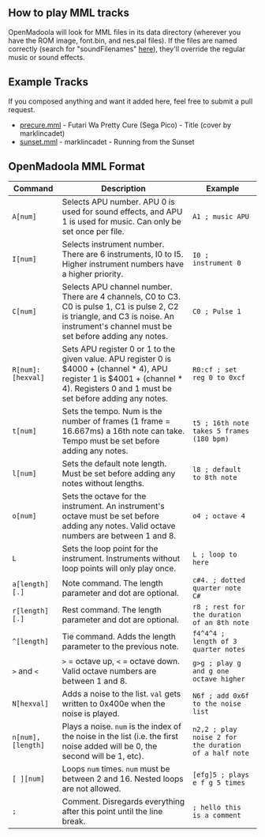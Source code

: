 ## How to play MML tracks
OpenMadoola will look for MML files in its data directory (wherever you have the ROM image, font.bin, and nes.pal files).
If the files are named correctly (search for "soundFilenames" [here](../src/sound.c)), they'll override the regular music or sound effects.

## Example Tracks
If you composed anything and want it added here, feel free to submit a pull request.

- [precure.mml](precure.mml) - Futari Wa Pretty Cure (Sega Pico) - Title (cover by marklincadet)
- [sunset.mml](sunset.mml) - marklincadet - Running from the Sunset

## OpenMadoola MML Format
| Command           | Description                                                                                                                                                                             | Example                                               |
|-------------------|-----------------------------------------------------------------------------------------------------------------------------------------------------------------------------------------|-------------------------------------------------------|
| `A[num]`          | Selects APU number. APU 0 is used for sound effects, and APU 1 is used for music. Can only be set once per file.                                                                        | `A1 ; music APU`                                      |
| `I[num]`          | Selects instrument number. There are 6 instruments, I0 to I5. Higher instrument numbers have a higher priority.                                                                         | `I0 ; instrument 0`                                   |
| `C[num]`          | Selects APU channel number. There are 4 channels, C0 to C3. C0 is pulse 1, C1 is pulse 2, C2 is triangle, and C3 is noise. An instrument's channel must be set before adding any notes. | `C0 ; Pulse 1`                                        |
| `R[num]:[hexval]` | Sets APU register 0 or 1 to the given value. APU register 0 is $4000 + (channel * 4), APU register 1 is $4001 + (channel * 4). Registers 0 and 1 must be set before adding any notes.   | `R0:cf ; set reg 0 to 0xcf`                           |
| `t[num]`          | Sets the tempo. Num is the number of frames (1 frame = 16.667ms) a 16th note can take. Tempo must be set before adding any notes.                                                       | `t5 ; 16th note takes 5 frames (180 bpm)`             |
| `l[num]`          | Sets the default note length. Must be set before adding any notes without lengths.                                                                                                      | `l8 ; default to 8th note`                            |
| `o[num]`          | Sets the octave for the instrument. An instrument's octave must be set before adding any notes. Valid octave numbers are between 1 and 8.                                               | `o4 ; octave 4`                                       |
| `L`               | Sets the loop point for the instrument. Instruments without loop points will only play once.                                                                                            | `L ; loop to here`                                    |
| `a[length][.]`    | Note command. The length parameter and dot are optional.                                                                                                                                | `c#4. ; dotted quarter note C#`                       |
| `r[length][.]`    | Rest command. The length parameter and dot are optional.                                                                                                                                | `r8 ; rest for the duration of an 8th note`           |                                                                                                                                                                  
| `^[length]`       | Tie command. Adds the length parameter to the previous note.                                                                                                                            | `f4^4^4 ; length of 3 quarter notes`                  |
| `>` and `<`       | `>` = octave up, `<` = octave down. Valid octave numbers are between 1 and 8.                                                                                                           | `g>g ; play g and g one octave higher`                |
| `N[hexval]`       | Adds a noise to the list. `val` gets written to 0x400e when the noise is played.                                                                                                        | `N6f ; add 0x6f to the noise list`                    |
| `n[num],[length]` | Plays a noise. `num` is the index of the noise in the list (i.e. the first noise added will be 0, the second will be 1, etc).                                                           | `n2,2 ; play noise 2 for the duration of a half note` |
| `[ ][num]`        | Loops `num` times. `num` must be between 2 and 16. Nested loops are not allowed.                                                                                                        | `[efg]5 ; plays e f g 5 times`                        |
| `;`               | Comment. Disregards everything after this point until the line break.                                                                                                                   | `; hello this is a comment`                           |



